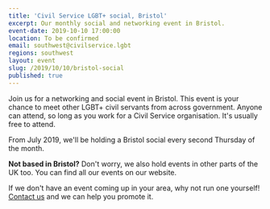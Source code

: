 ```yaml
---
title: 'Civil Service LGBT+ social, Bristol'
excerpt: Our monthly social and networking event in Bristol.
event-date: 2019-10-10 17:00:00
location: To be confirmed
email: southwest@civilservice.lgbt
regions: southwest
layout: event
slug: /2019/10/10/bristol-social
published: true
---
```

Join us for a networking and social event in Bristol. This event is your chance to meet other LGBT+ civil servants from across government. Anyone can attend, so long as you work for a Civil Service organisation. It's usually free to attend.

From July 2019, we'll be holding a Bristol social every second Thursday of the month.

**Not based in Bristol?** Don't worry, we also hold events in other parts of the UK too. You can find all our events on our website.

If we don't have an event coming up in your area, why not run one yourself! [Contact us](/about/contact-us/) and we can help you promote it.
